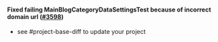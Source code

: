 #### Fixed failing MainBlogCategoryDataSettingsTest because of incorrect domain url ([#3598](https://github.com/shopsys/shopsys/pull/3598))

- see #project-base-diff to update your project
